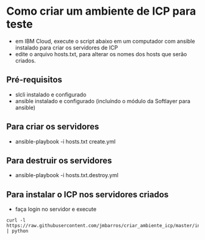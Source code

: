 # Como criar um ambiente de ICP para teste

- em IBM Cloud, execute o script abaixo em um computador com ansible instalado para criar os servidores de ICP
- edite o arquivo hosts.txt, para alterar os nomes dos hosts que serão criados.

## Pré-requisitos
- slcli instalado e configurado
- ansible instalado e configurado (incluíndo o módulo da Softlayer para ansible)

## Para criar os servidores 
- ansible-playbook -i hosts.txt create.yml 

## Para destruir os servidores
- ansible-playbook -i hosts.txt.destroy.yml

## Para instalar o ICP nos servidores criados
- faça login no servidor e execute
````
curl -l https://raw.githubusercontent.com/jmbarros/criar_ambiente_icp/master/install.py | python
````

